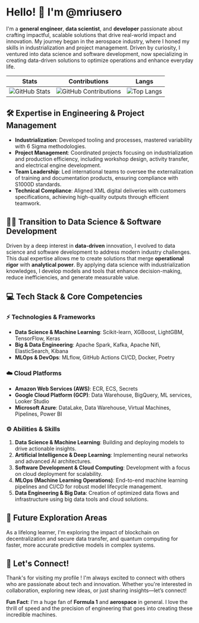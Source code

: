# Hello! 👾 I'm @mriusero

I'm a **general engineer**, **data scientist**, and **developer** passionate about crafting impactful, scalable solutions that drive real-world impact and innovation. My journey began in the aerospace industry, where I honed my skills in industrialization and project management. Driven by curiosity, I ventured into data science and software development, now specializing in creating data-driven solutions to optimize operations and enhance everyday life.

| Stats | Contributions | Langs
| ------------- | ------------ | --------- |
| <img src="https://github-readme-stats.vercel.app/api?username=mriusero&show_icons=true&theme=chartreuse-dark" alt="GitHub Stats"> | <img src="https://github-profile-summary-cards.vercel.app/api/cards/profile-details?username=mriusero&theme=chartreuse_dark" alt="GitHub Contributions"> | ![Top Langs](https://github-readme-stats.vercel.app/api/top-langs/?username=mriusero&layout=compact&theme=chartreuse-dark&hide=Jupyter%20Notebook,html,css)

## 🛠 Expertise in Engineering & Project Management

- **Industrialization**: Developed tooling and processes, mastered variability with 6 Sigma methodologies.
- **Project Management**: Coordinated projects focusing on industrialization and production efficiency, including workshop design, activity transfer, and electrical engine development.
- **Team Leadership**: Led international teams to oversee the externalization of training and documentation products, ensuring compliance with S1000D standards.
- **Technical Compliance**: Aligned XML digital deliveries with customers specifications, achieving high-quality outputs through efficient teamwork.

## 🥷🏼 Transition to Data Science & Software Development
Driven by a deep interest in **data-driven** innovation, I evolved to data science and software development to address modern industry challenges. This dual expertise allows me to create solutions that merge **operational rigor** with **analytical power**. By applying data science with industrialization knowledges, I develop models and tools that enhance decision-making, reduce inefficiencies, and generate measurable value.

## 💻 Tech Stack & Core Competencies

###  ⚡️ Technologies & Frameworks
- **Data Science & Machine Learning**: Scikit-learn, XGBoost, LightGBM, TensorFlow, Keras
- **Big & Data Engineering**: Apache Spark, Kafka, Apache Nifi, ElasticSearch, Kibana
- **MLOps & DevOps**: MLflow, GitHub Actions CI/CD, Docker, Poetry

### ☁️ Cloud Platforms
- **Amazon Web Services (AWS)**: ECR, ECS, Secrets
- **Google Cloud Platform (GCP)**: Data Warehouse, BigQuery, ML services, Looker Studio
- **Microsoft Azure**: DataLake, Data Warehouse, Virtual Machines, Pipelines, Power BI

### ⚙️ Abilities & Skills
1. **Data Science & Machine Learning**: Building and deploying models to drive actionable insights.
2. **Artificial Intelligence & Deep Learning**: Implementing neural networks and advanced AI architectures.
3. **Software Development & Cloud Computing**: Development with a focus on cloud deployment for scalability.
4. **MLOps (Machine Learning Operations)**: End-to-end machine learning pipelines and CI/CD for robust model lifecycle management.
5. **Data Engineering & Big Data**: Creation of optimized data flows and infrastructure using big data tools and cloud solutions.

## 🌊 Future Exploration Areas
As a lifelong learner, I'm exploring the impact of blockchain on decentralization and secure data transfer, and quantum computing for faster, more accurate predictive models in complex systems.

## 👾️ Let's Connect!
Thank's for visiting my profile ! I'm always excited to connect with others who are passionate about tech and innovation. Whether you're interested in collaboration, exploring new ideas, or just sharing insights—let’s connect!

**Fun Fact**: I'm a huge fan of **Formula 1** and **aerospace** in general. I love the thrill of speed and the precision of engineering that goes into creating these incredible machines.
